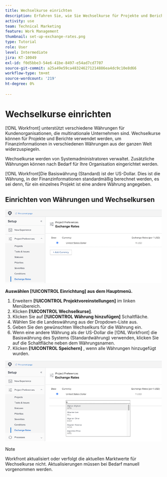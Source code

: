```yaml
---
title: Wechselkurse einrichten
description: Erfahren Sie, wie Sie Wechselkurse für Projekte und Berichte verwenden können, um Finanzinformationen in verschiedenen Währungen aus der ganzen Welt widerzuspiegeln.
activity: use
team: Technical Marketing
feature: Work Management
thumbnail: set-up-exchange-rates.png
type: Tutorial
role: User
level: Intermediate
jira: KT-10049
exl-id: f0d5bbe3-54e6-41be-8497-e54ad7cd7707
source-git-commit: a25a49e59ca483246271214886ea4dc9c10e8d66
workflow-type: tm+mt
source-wordcount: '219'
ht-degree: 0%

---
```


# Wechselkurse einrichten

[!DNL Workfront] unterstützt verschiedene Währungen für Kundenorganisationen, die multinationale Unternehmen sind. Wechselkurse können für Projekte und Berichte verwendet werden, um Finanzinformationen in verschiedenen Währungen aus der ganzen Welt widerzuspiegeln.

Wechselkurse werden von Systemadministratoren verwaltet. Zusätzliche Währungen können nach Bedarf für Ihre Organisation eingerichtet werden.

[!DNL Workfront]Die Basiswährung (Standard) ist der US-Dollar. Dies ist die Währung, in der Finanzinformationen standardmäßig berechnet werden, es sei denn, für ein einzelnes Projekt ist eine andere Währung angegeben.

## Einrichten von Währungen und Wechselkursen

![Ein Bild der Auswahl von Wechselkursen](assets/setting-up-finances-4.png)

**Auswählen [!UICONTROL Einrichtung] aus dem Hauptmenü.**

1. Erweitern **[!UICONTROL Projektvoreinstellungen]** im linken Menübereich.
1. Klicken **[!UICONTROL Wechselkurse]**.
1. Klicken Sie auf **[!UICONTROL Währung hinzufügen]** Schaltfläche.
1. Wählen Sie die Landeswährung aus der Dropdown-Liste aus.
1. Geben Sie den gewünschten Wechselkurs für die Währung ein.
1. Wenn eine andere Währung als der US-Dollar die [!DNL Workfront] die Basiswährung des Systems (Standardwährung) verwenden, klicken Sie auf die Schaltfläche neben dem Währungsnamen.
1. Klicken **[!UICONTROL Speichern]** , wenn alle Währungen hinzugefügt wurden.

![Ein Bild über das Hinzufügen einer Währung zur Währungsliste](assets/setting-up-finances-5.png)

>[!NOTE]
>
>Workfront aktualisiert oder verfolgt die aktuellen Marktwerte für Wechselkurse nicht. Aktualisierungen müssen bei Bedarf manuell vorgenommen werden.
